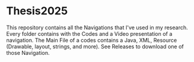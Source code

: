 # Thesis2025
This repository contains all the Navigations that I've used in my research.
Every folder contains with the Codes and a Video presentation of a navigation.
The Main File of a codes contains a Java, XML, Resource (Drawable, layout, strings, and more). See Releases to download one of those Navigation.
